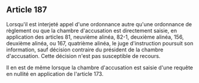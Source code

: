 Article 187
----
Lorsqu'il est interjeté appel d'une ordonnance autre qu'une ordonnance de
règlement ou que la chambre d'accusation est directement saisie, en application
des articles 81, neuvième alinéa, 82-1, deuxième alinéa, 156, deuxième alinéa,
ou 167, quatrième alinéa, le juge d'instruction poursuit son information, sauf
décision contraire du président de la chambre d'accusation. Cette décision n'est
pas susceptible de recours.

Il en est de même lorsque la chambre d'accusation est saisie d'une requête en
nullité en application de l'article 173.
